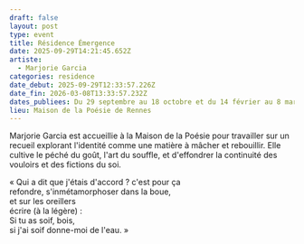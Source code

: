 ```yaml
---
draft: false
layout: post
type: event
title: Résidence Émergence
date: 2025-09-29T14:21:45.652Z
artiste:
  - Marjorie Garcia
categories: residence
date_debut: 2025-09-29T12:33:57.226Z
date_fin: 2026-03-08T13:33:57.232Z
dates_publiees: Du 29 septembre au 18 octobre et du 14 février au 8 mars
lieu: Maison de la Poésie de Rennes
---
```

Marjorie Garcia est accueillie à la Maison de la Poésie pour travailler sur un recueil explorant l'identité comme une matière à mâcher et rebouillir. Elle cultive le péché du goût, l'art du souffle, et d'effondrer la continuité des vouloirs et des fictions du soi. 

« Qui a dit que j'étais d'accord ? c'est pour ça\
refondre, s'inmétamorphoser dans la boue,\
et sur les oreillers\
écrire (à la légère) :\
Si tu as soif, bois,\
si j'ai soif donne-moi de l'eau. »